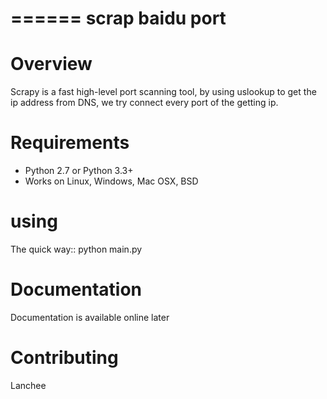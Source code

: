 ======
scrap baidu port
======



Overview
========

Scrapy is a fast high-level port scanning tool, by using uslookup
to get the ip address from DNS, we try connect every port of the getting ip.

Requirements
============

* Python 2.7 or Python 3.3+
* Works on Linux, Windows, Mac OSX, BSD

using
=======

The quick way::
    python main.py

Documentation
=============

Documentation is available online later


Contributing
============

Lanchee

